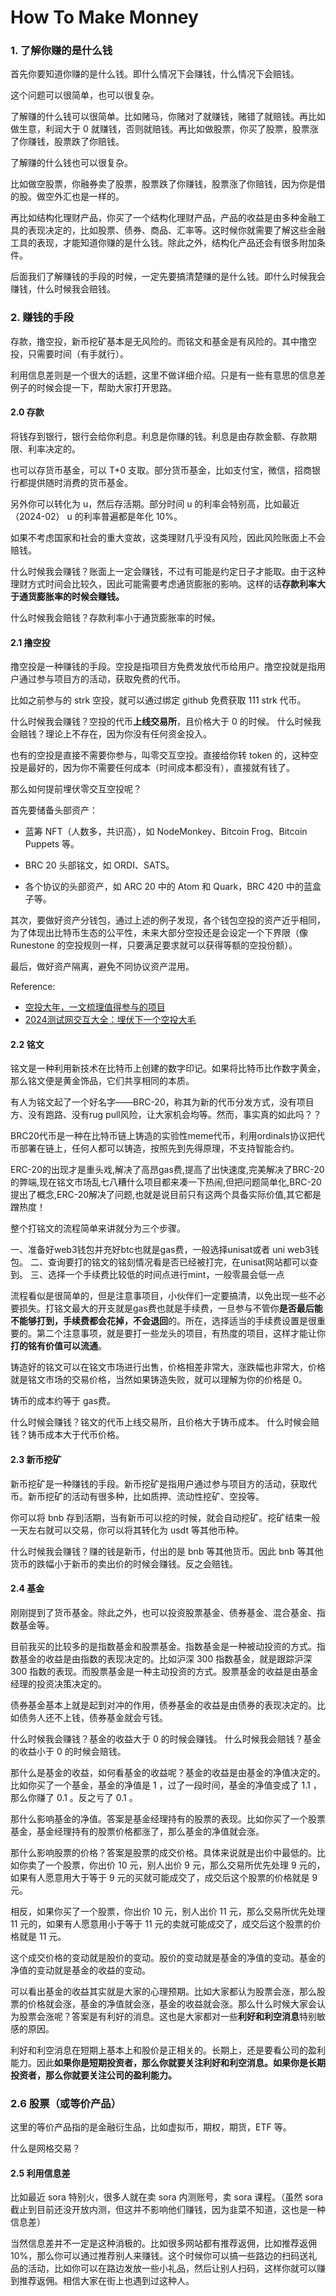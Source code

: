 # How To Make Monney

### 1. 了解你赚的是什么钱

首先你要知道你赚的是什么钱。即什么情况下会赚钱，什么情况下会赔钱。

这个问题可以很简单，也可以很复杂。

了解赚的什么钱可以很简单。比如赌马，你赌对了就赚钱，赌错了就赔钱。再比如做生意，利润大于 0 就赚钱，否则就赔钱。再比如做股票，你买了股票，股票涨了你赚钱，股票跌了你赔钱。

了解赚的什么钱也可以很复杂。

比如做空股票，你融券卖了股票，股票跌了你赚钱，股票涨了你赔钱，因为你是借的股。做空外汇也是一样的。

再比如结构化理财产品，你买了一个结构化理财产品，产品的收益是由多种金融工具的表现决定的，比如股票、债券、商品、汇率等。这时候你就需要了解这些金融工具的表现，才能知道你赚的是什么钱。除此之外，结构化产品还会有很多附加条件。

后面我们了解赚钱的手段的时候，一定先要搞清楚赚的是什么钱。即什么时候我会赚钱，什么时候我会赔钱。

### 2. 赚钱的手段

存款，撸空投，新币挖矿基本是无风险的。而铭文和基金是有风险的。其中撸空投，只需要时间（有手就行）。

利用信息差则是一个很大的话题，这里不做详细介绍。只是有一些有意思的信息差例子的时候会提一下，帮助大家打开思路。

#### 2.0 存款

将钱存到银行，银行会给你利息。利息是你赚的钱。利息是由存款金额、存款期限、利率决定的。

也可以存货币基金，可以 T+0 支取。部分货币基金，比如支付宝，微信，招商银行都提供随时消费的货币基金。

另外你可以转化为 u，然后存活期。部分时间 u 的利率会特别高，比如最近（2024-02） u 的利率普遍都是年化 10%。

如果不考虑国家和社会的重大变故，这类理财几乎没有风险，因此风险账面上不会赔钱。

什么时候我会赚钱？账面上一定会赚钱，不过有可能是约定日子才能取。由于这种理财方式时间会比较久，因此可能需要考虑通货膨胀的影响。这样的话**存款利率大于通货膨胀率的时候会赚钱。**

什么时候我会赔钱？存款利率小于通货膨胀率的时候。

#### 2.1 撸空投

撸空投是一种赚钱的手段。空投是指项目方免费发放代币给用户。撸空投就是指用户通过参与项目方的活动，获取免费的代币。

比如之前参与的 strk 空投，就可以通过绑定 github 免费获取 111 strk 代币。

什么时候我会赚钱？空投的代币**上线交易所**，且价格大于 0 的时候。
什么时候我会赔钱？理论上不存在，因为你没有任何资金投入。

也有的空投是直接不需要你参与，叫零交互空投。直接给你转 token 的，这种空投是最好的，因为你不需要任何成本（时间成本都没有），直接就有钱了。

那么如何提前埋伏零交互空投呢？

首先要储备头部资产： 

- 蓝筹 NFT（人数多，共识高），如 NodeMonkey、Bitcoin Frog、Bitcoin Puppets 等。

- BRC 20 头部铭文，如 ORDI、SATS。

- 各个协议的头部资产，如 ARC 20 中的 Atom 和 Quark，BRC 420 中的蓝盒子等。

其次，要做好资产分钱包，通过上述的例子发现，各个钱包空投的资产近乎相同，为了体现出比特币生态的公平性，未来大部分空投还是会设定一个下界限（像 Runestone 的空投规则一样，只要满足要求就可以获得等额的空投份额）。

最后，做好资产隔离，避免不同协议资产混用。

Reference:

- [空投大年，一文梳理值得参与的项目](https://www.odaily.news/post/5193396)
- [2024测试网交互大全：埋伏下一个空投大毛](https://www.odaily.news/post/5193364)

#### 2.2 铭文

铭文是一种利用新技术在比特币上创建的数字印记。如果将比特币比作数字黄金，那么铭文便是黄金饰品，它们共享相同的本质。

有人为铭文起了一个好名字——BRC-20，称其为新的代币分发方式，没有项目方、没有跑路、没有rug pull风险，让大家机会均等。然而，事实真的如此吗？？

BRC20代币是一种在比特币链上铸造的实验性meme代币，利用ordinals协议把代币部署在链上，任何人都可以铸造，按照先到先得原理，不支持智能合约。

ERC-20的出现才是重头戏,解决了高昂gas费,提高了出快速度,完美解决了BRC-20的弊端,现在铭文市场乱七八糟什么项目都来凑一下热闹,但把问题简单化,BRC-20提出了概念,ERC-20解决了问题,也就是说目前只有这两个具备实际价值,其它都是蹭热度！

整个打铭文的流程简单来讲就分为三个步骤。

一、准备好web3钱包并充好btc也就是gas费，一般选择unisat或者 uni web3钱包。
二、查询要打的铭文的铭刻情况看是否已经被打完，在unisat网站都可以查到。
三、选择一个手续费比较低的时间点进行mint，一般零晨会低一点

流程看似是很简单的，但是注意事项目，小伙伴们一定要搞清，以免出现一些不必要损失。打铭文最大的开支就是gas费也就是手续费，一旦参与不管你**是否最后能不能够打到，手续费都会花掉，不会退回**的。所在，选择适当的手续费设置是很重要的。第二个注意事项，就是要打一些龙头的项目，有热度的项目，这样才能让你**打的铭有价值可以流通**。

铸造好的铭文可以在铭文市场进行出售，价格相差非常大，涨跌幅也非常大，价格就是铭文市场的交易价格，当然如果铸造失败，就可以理解为你的价格是 0。

铸币的成本约等于 gas费。

什么时候会赚钱？铭文的代币上线交易所，且价格大于铸币成本。
什么时候会赔钱？铸币成本大于代币价格。

#### 2.3 新币挖矿

新币挖矿是一种赚钱的手段。新币挖矿是指用户通过参与项目方的活动，获取代币。新币挖矿的活动有很多种，比如质押、流动性挖矿、空投等。

你可以将 bnb 存到活期，当有新币可以挖的时候，就会自动挖矿。挖矿结束一般一天左右就可以交易，你可以将其转化为 usdt 等其他币种。

什么时候我会赚钱？赚的钱是新币，付出的是 bnb 等其他货币。因此 bnb 等其他货币的跌幅小于新币的卖出价的时候会赚钱。反之会赔钱。


#### 2.4 基金

刚刚提到了货币基金。除此之外，也可以投资股票基金、债券基金、混合基金、指数基金等。

目前我买的比较多的是指数基金和股票基金。指数基金是一种被动投资的方式。指数基金的收益是由指数的表现决定的。比如沪深 300 指数基金，就是跟踪沪深 300 指数的表现。而股票基金是一种主动投资的方式。股票基金的收益是由基金经理的投资决策决定的。

债券基金基本上就是起到对冲的作用，债券基金的收益是由债券的表现决定的。比如债务人还不上钱，债券基金就会亏钱。

什么时候我会赚钱？基金的收益大于 0 的时候会赚钱。
什么时候我会赔钱？基金的收益小于 0 的时候会赔钱。

那什么是基金的收益，如何看基金的收益呢？基金的收益是由基金的净值决定的。比如你买了一个基金，基金的净值是 1 ，过了一段时间，基金的净值变成了 1.1 ，那么你赚了 0.1 。反之亏了 0.1 。

那什么影响基金的净值。答案是基金经理持有的股票的表现。比如你买了一个股票基金，基金经理持有的股票价格都涨了，那么基金的净值就会涨。

那什么影响股票的价格？答案是股票的成交价格。具体来说就是出价中最低的。比如你卖了一个股票，你出价 10 元，别人出价 9 元，那么交易所优先处理 9 元的，如果有人愿意用大于等于 9 元的买就可能成交了，成交后这个股票的价格就是 9 元。

相反，如果你买了一个股票，你出价 10 元，别人出价 11 元，那么交易所优先处理 11 元的，如果有人愿意用小于等于 11 元的卖就可能成交了，成交后这个股票的价格就是 11 元。

这个成交价格的变动就是股价的变动。股价的变动就是基金的净值的变动。基金的净值的变动就是基金的收益的变动。

可以看出基金的收益其实就是大家的心理预期。比如大家都认为股票会涨，那么股票的价格就会涨，基金的净值就会涨，基金的收益就会涨。那么什么时候大家会认为股票会涨呢？答案是有利好的消息。这也是大家都对一些**利好和利空消息**特别敏感的原因。

利好和利空消息在短期上基本上和股价是正相关的。长期上，还是要看公司的盈利能力。因此**如果你是短期投资者，那么你就要关注利好和利空消息。如果你是长期投资者，那么你就要关注公司的盈利能力。**

### 2.6 股票（或等价产品）

这里的等价产品指的是金融衍生品，比如虚拟币，期权，期货，ETF 等。

什么是网格交易？


#### 2.5 利用信息差

比如最近 sora 特别火，很多人就在卖 sora 内测账号，卖 sora 课程。（虽然 sora 截止到目前还没开放内测，但这并不影响他们赚钱，因为韭菜不知道，这也是一种信息差）

当然信息差并不一定是这种消极的。比如很多网站都有推荐返佣，比如推荐返佣 10%，那么你可以通过推荐别人来赚钱。这个时候你可以搞一些路边的扫码送礼品的活动，比如你可以在路边发放一些小礼品，然后让别人扫码，这样你就可以赚到推荐返佣。相信大家在街上也遇到过这种人。